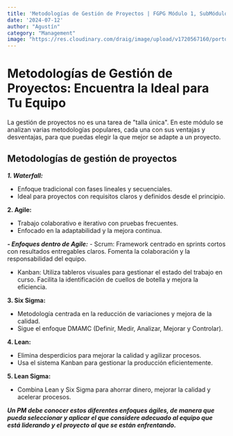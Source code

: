 ```yaml
---
title: 'Metodologías de Gestión de Proyectos | FGPG Módulo 1, SubMódulo 3 '
date: '2024-07-12'
author: "Agustín"
category: "Management"
image: "https://res.cloudinary.com/draig/image/upload/v1720567160/portolio-personal/blog/j013vwtjnd4bgalgehlo.webp"
---
```



# Metodologías de Gestión de Proyectos: Encuentra la Ideal para Tu Equipo
La gestión de proyectos no es una tarea de "talla única". 
En este módulo se analizan varias metodologías populares, cada una con sus ventajas y desventajas, para que puedas elegir la que mejor se adapte a un proyecto.

## Metodologías de gestión de proyectos

***1. Waterfall:***

* Enfoque tradicional con fases lineales y secuenciales.
* Ideal para proyectos con requisitos claros y definidos desde el principio.

**2. Agile:**

* Trabajo colaborativo e iterativo con pruebas frecuentes.
* Enfocado en la adaptabilidad y la mejora continua.

***- Enfoques dentro de Agile:***
    - Scrum:
        Framework centrado en sprints cortos con resultados entregables claros.
        Fomenta la colaboración y la responsabilidad del equipo.
   - Kanban:
        Utiliza tableros visuales para gestionar el estado del trabajo en curso.
        Facilita la identificación de cuellos de botella y mejora la eficiencia.

**3. Six Sigma:**

* Metodología centrada en la reducción de variaciones y mejora de la calidad.
* Sigue el enfoque DMAMC (Definir, Medir, Analizar, Mejorar y Controlar).

**4. Lean:**

* Elimina desperdicios para mejorar la calidad y agilizar procesos.
* Usa el sistema Kanban para gestionar la producción eficientemente.

**5. Lean Sigma:**

* Combina Lean y Six Sigma para ahorrar dinero, mejorar la calidad y acelerar procesos.


***Un PM debe conocer estos diferentes enfoques ágiles, de manera que pueda seleccionar y aplicar el que considere adecuado al equipo que está liderando y el proyecto al que se están enfrentando.***